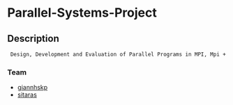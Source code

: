 # Parallel-Systems-Project

## Description 
```sh
 Design, Development and Evaluation of Parallel Programs in MPI, Mpi + OpenMp Cuda Hybrid that implement the Jacobi with successive over-relaxation.
```

### Team 
- [giannhskp](https://github.com/giannhskp)
- [sitaras](https://github.com/Sitaras)
